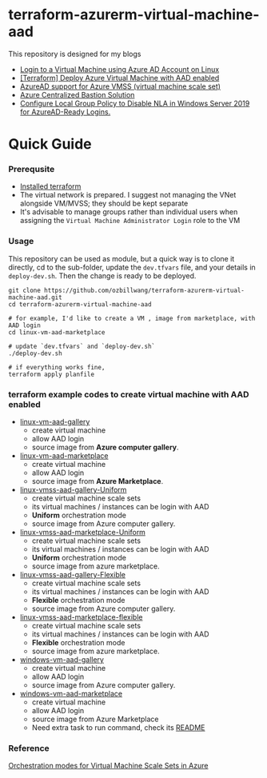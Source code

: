 # terraform-azurerm-virtual-machine-aad

This repository is designed for my blogs

* [Login to a Virtual Machine using Azure AD Account on Linux](https://medium.com/@ozbillwang/login-to-a-virtual-machine-using-azure-ad-account-on-linux-e595894739cb)
* [[Terraform] Deploy Azure Virtual Machine with AAD enabled](https://medium.com/@ozbillwang/terraform-deploy-azure-virtual-machine-with-aad-enabled-69c1fb137d28)
* [AzureAD support for Azure VMSS (virtual machine scale set)](https://towardsdev.com/azuread-support-for-azure-vmss-virtual-machine-scale-set-73fd30163aaa)
* [Azure Centralized Bastion Solution](https://medium.com/@ozbillwang/azure-centralized-bastion-solution-7824b458013d)
* [Configure Local Group Policy to Disable NLA in Windows Server 2019 for AzureAD-Ready Logins.](https://medium.com/@ozbillwang/configure-local-group-policy-to-disable-nla-in-windows-server-2019-for-azuread-ready-logins-c67a8042c530)

# Quick Guide

### Prerequsite

* [Installed terraform](https://developer.hashicorp.com/terraform/tutorials/aws-get-started/install-cli)
* The virtual network is prepared. I suggest not managing the VNet alongside VM/MVSS; they should be kept separate
* It's advisable to manage groups rather than individual users when assigning the `Virtual Machine Administrator Login` role to the VM

### Usage

This repository can be used as module, but a quick way is to clone it directly, cd to the sub-folder, update the `dev.tfvars` file, and your details in `deploy-dev.sh`. Then the change is ready to be deployed.

```
git clone https://github.com/ozbillwang/terraform-azurerm-virtual-machine-aad.git
cd terraform-azurerm-virtual-machine-aad

# for example, I'd like to create a VM , image from marketplace, with AAD login
cd linux-vm-aad-marketplace

# update `dev.tfvars` and `deploy-dev.sh`
./deploy-dev.sh

# if everything works fine,
terraform apply planfile
```
### terraform example codes to create virtual machine with AAD enabled

* [linux-vm-aad-gallery](linux-vm-aad-gallery)
  - create virtual machine
  - allow AAD login
  - source image from **Azure computer gallery**.
* [linux-vm-aad-marketplace](linux-vm-aad-marketplace)
  - create virtual machine
  - allow AAD login
  - source image from **Azure Marketplace**.
* [linux-vmss-aad-gallery-Uniform](linux-vm-aad-gallery-Uniform)
  - create virtual machine scale sets
  - its virtual machines / instances can be login with AAD
  - **Uniform** orchestration mode
  - source image from Azure computer gallery.
* [linux-vmss-aad-marketplace-Uniform](linux-vm-aad-marketplace-Uniform)
  - create virtual machine scale sets
  - its virtual machines / instances can be login with AAD
  - **Uniform** orchestration mode
  - source image from azure marketplace.
* [linux-vmss-aad-gallery-Flexible](linux-vm-aad-gallery-Flexible)
  - create virtual machine scale sets
  - its virtual machines / instances can be login with AAD
  - **Flexible** orchestration mode
  - source image from Azure computer gallery.
* [linux-vmss-aad-marketplace-flexible](linux-vmss-aad-marketplace-flexible)
  - create virtual machine scale sets
  - its virtual machines / instances can be login with AAD
  - **Flexible** orchestration mode
  - source image from azure marketplace.
* [windows-vm-aad-gallery](windows-vm-aad-gallery)
  - create virtual machine
  - allow AAD login
  - source image from Azure computer gallery.
* [windows-vm-aad-marketplace](windows-vm-aad-marketplace)
  - create virtual machine
  - allow AAD login
  - source image from Azure Marketplace
  - Need extra task to run command, check its [README](windows-vm-aad-marketplace/README.md)

### Reference

[Orchestration modes for Virtual Machine Scale Sets in Azure](https://learn.microsoft.com/en-us/azure/virtual-machine-scale-sets/virtual-machine-scale-sets-orchestration-modes)



